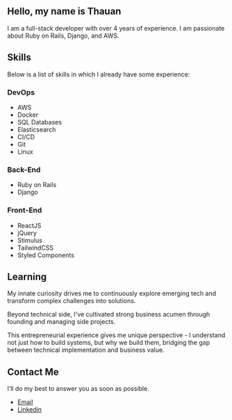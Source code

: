 ## Hello, my name is Thauan

I am a full-stack developer with over 4 years of experience. I am passionate about Ruby on Rails, Django, and AWS.

## Skills

Below is a list of skills in which I already have some experience:

### DevOps

- AWS
- Docker
- SQL Databases
- Elasticsearch
- CI/CD
- Git
- Linux

### Back-End

- Ruby on Rails
- Django

### Front-End

- ReactJS
- jQuery
- Stimulus
- TailwindCSS
- Styled Components

## Learning

My innate curiosity drives me to continuously explore emerging tech and transform complex challenges into solutions.

Beyond technical side, I've cultivated strong business acumen through founding and managing side projects. 

This entrepreneurial experience gives me unique perspective - I understand not just how to build systems, but why we build them, bridging the gap between technical implementation and business value.

## Contact Me

I’ll do my best to answer you as soon as possible.

- [Email](developer.thauan.andre@gmail.com)
- [Linkedin](https://www.linkedin.com/in/thauan-andre-b3365420b/)
